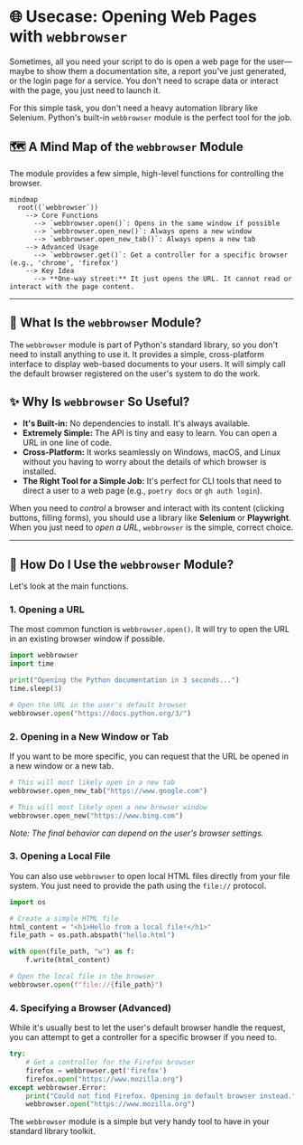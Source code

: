 # 🌐 Usecase: Opening Web Pages with `webbrowser`

Sometimes, all you need your script to do is open a web page for the user—maybe to show them a documentation site, a report you've just generated, or the login page for a service. You don't need to scrape data or interact with the page, you just need to launch it.

For this simple task, you don't need a heavy automation library like Selenium. Python's built-in `webbrowser` module is the perfect tool for the job.

## 🗺️ A Mind Map of the `webbrowser` Module

The module provides a few simple, high-level functions for controlling the browser.

```mermaid
mindmap
  root((`webbrowser`))
    --> Core Functions
      --> `webbrowser.open()`: Opens in the same window if possible
      --> `webbrowser.open_new()`: Always opens a new window
      --> `webbrowser.open_new_tab()`: Always opens a new tab
    --> Advanced Usage
      --> `webbrowser.get()`: Get a controller for a specific browser (e.g., 'chrome', 'firefox')
    --> Key Idea
      --> **One-way street:** It just opens the URL. It cannot read or interact with the page content.
```

---

## 🤔 What Is the `webbrowser` Module?

The `webbrowser` module is part of Python's standard library, so you don't need to install anything to use it. It provides a simple, cross-platform interface to display web-based documents to your users. It will simply call the default browser registered on the user's system to do the work.

## ✨ Why Is `webbrowser` So Useful?

*   **It's Built-in:** No dependencies to install. It's always available.
*   **Extremely Simple:** The API is tiny and easy to learn. You can open a URL in one line of code.
*   **Cross-Platform:** It works seamlessly on Windows, macOS, and Linux without you having to worry about the details of which browser is installed.
*   **The Right Tool for a Simple Job:** It's perfect for CLI tools that need to direct a user to a web page (e.g., `poetry docs` or `gh auth login`).

When you need to *control* a browser and interact with its content (clicking buttons, filling forms), you should use a library like **Selenium** or **Playwright**. When you just need to *open a URL*, `webbrowser` is the simple, correct choice.

---

## 🚀 How Do I Use the `webbrowser` Module?

Let's look at the main functions.

### 1. Opening a URL

The most common function is `webbrowser.open()`. It will try to open the URL in an existing browser window if possible.

```python
import webbrowser
import time

print("Opening the Python documentation in 3 seconds...")
time.sleep(3)

# Open the URL in the user's default browser
webbrowser.open("https://docs.python.org/3/")
```

### 2. Opening in a New Window or Tab

If you want to be more specific, you can request that the URL be opened in a new window or a new tab.

```python
# This will most likely open in a new tab
webbrowser.open_new_tab("https://www.google.com")

# This will most likely open a new browser window
webbrowser.open_new("https://www.bing.com")
```
*Note: The final behavior can depend on the user's browser settings.*

### 3. Opening a Local File

You can also use `webbrowser` to open local HTML files directly from your file system. You just need to provide the path using the `file://` protocol.

```python
import os

# Create a simple HTML file
html_content = "<h1>Hello from a local file!</h1>"
file_path = os.path.abspath("hello.html")

with open(file_path, "w") as f:
    f.write(html_content)

# Open the local file in the browser
webbrowser.open(f"file://{file_path}")
```

### 4. Specifying a Browser (Advanced)

While it's usually best to let the user's default browser handle the request, you can attempt to get a controller for a specific browser if you need to.

```python
try:
    # Get a controller for the Firefox browser
    firefox = webbrowser.get('firefox')
    firefox.open("https://www.mozilla.org")
except webbrowser.Error:
    print("Could not find Firefox. Opening in default browser instead.")
    webbrowser.open("https://www.mozilla.org")
```
The `webbrowser` module is a simple but very handy tool to have in your standard library toolkit.
